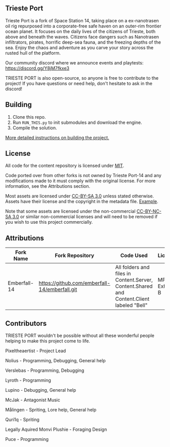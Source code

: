 
## Trieste Port

Trieste Port is a fork of Space Station 14, taking place on a ex-nanotrasen oil rig repurposed into a corporate-free safe haven on an outer-rim frontier ocean planet. It focuses on the daily lives of the citizens of Trieste, both above and beneath the waves. Citizens face dangers such as Nanotrasen infiltrators, pirates, horrific deep-sea fauna, and the freezing depths of the sea. Enjoy the chaos and adventure as you carve your story across the rusted hull of the platform.

Our community discord where we announce events and playtests: https://discord.gg/Y8jM7fkxe3

TRIESTE PORT is also open-source, so anyone is free to contribute to the project! If you have questions or need help, don't hesitate to ask in the discord!

## Building

1. Clone this repo.
2. Run `RUN_THIS.py` to init submodules and download the engine.
3. Compile the solution.

[More detailed instructions on building the project.](https://docs.spacestation14.com/en/general-development/setup.html)

## License

All code for the content repository is licensed under [MIT](https://github.com/space-wizards/space-station-14/blob/master/LICENSE.TXT).

Code ported over from other forks is not owned by Trieste Port-14 and any modifications made to it must comply with the original license. For more information, see the Attributions section.

Most assets are licensed under [CC-BY-SA 3.0](https://creativecommons.org/licenses/by-sa/3.0/) unless stated otherwise. Assets have their license and the copyright in the metadata file. [Example](https://github.com/space-wizards/space-station-14/blob/master/Resources/Textures/Objects/Tools/crowbar.rsi/meta.json).

Note that some assets are licensed under the non-commercial [CC-BY-NC-SA 3.0](https://creativecommons.org/licenses/by-nc-sa/3.0/) or similar non-commercial licenses and will need to be removed if you wish to use this project commercially.

## Attributions

| Fork Name | Fork Repository | Code Used | Licence |
| ------------- | ------------- | ------- | ------- |
| Emberfall-14 | https://github.com/emberfall-14/emberfall.git | All folders and files in Content.Server, Content.Shared and Content.Client labeled "Bell" | MPL2 Exhibit B |


## Contributors

TRIESTE PORT wouldn't be possible without all these wonderful people helping to make this project come to life.

Pixeltheaertist - Project Lead

Nolius - Programming, Debugging, General help

Verslebas - Programming, Debugging

Lyroth - Programming

Lupino - Debugging, General help

McJak - Antagonist Music

Målingen - Spriting, Lore help, General help

Quri1q - Spriting

Legally Aquired Monvi Plushie - Foraging Design

Puce - Programming
